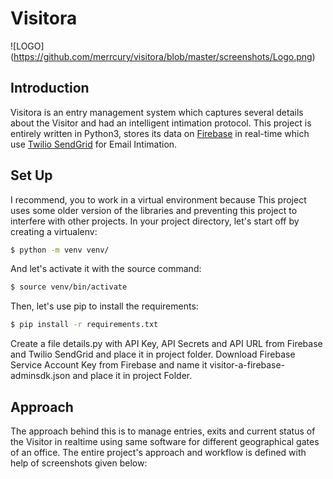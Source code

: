 # Visitora

![LOGO] (https://github.com/merrcury/visitora/blob/master/screenshots/Logo.png)

## Introduction
Visitora is an entry management system which captures several details about the Visitor and had an intelligent intimation protocol. This project is entirely written in Python3, stores its data on [Firebase](https://firebase.google.com/) in real-time which use [Twilio SendGrid](https://sendgrid.com/) for Email Intimation. 

## Set Up
I recommend, you to work in a virtual environment because This project uses some older version of the libraries and preventing this project to interfere with other projects. In your project directory, let's start off by creating a virtualenv:
``` bash 
$ python -m venv venv/
```
And let's activate it with the source command:
``` bash
$ source venv/bin/activate
```
Then, let's use pip to install the requirements:
``` bash
$ pip install -r requirements.txt
```
Create a file details.py with API Key, API Secrets and API URL from Firebase and Twilio SendGrid and place it in project folder. Download Firebase Service Account Key from Firebase and name it visitor-a-firebase-adminsdk.json and place it in project Folder.

## Approach 
The approach behind this is to manage entries, exits and current status of the Visitor in realtime using same software for different geographical gates of an office. The entire project's approach and workflow is defined with help of screenshots given below:
